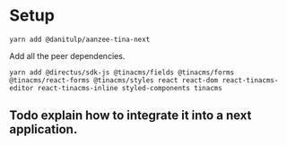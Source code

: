# Setup

```
yarn add @danitulp/aanzee-tina-next
```

Add all the peer dependencies.

```
yarn add @directus/sdk-js @tinacms/fields @tinacms/forms @tinacms/react-forms @tinacms/styles react react-dom react-tinacms-editor react-tinacms-inline styled-components tinacms
```

## Todo explain how to integrate it into a next application.
